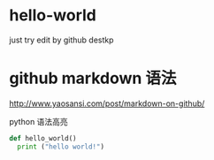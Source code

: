 # hello-world
just try
edit by github destkp

# github markdown 语法

http://www.yaosansi.com/post/markdown-on-github/

python 语法高亮

```python 
def hello_world()
  print ("hello world!")
```
